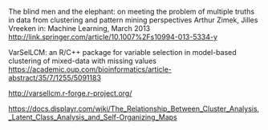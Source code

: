 The blind men and the elephant: on meeting the problem of multiple truths in data from clustering and pattern mining perspectives
Arthur Zimek, Jilles Vreeken
in: Machine Learning, March 2013 
http://link.springer.com/article/10.1007%2Fs10994-013-5334-y


VarSelLCM: an R/C++ package for variable selection in model-based clustering of mixed-data with missing values
https://academic.oup.com/bioinformatics/article-abstract/35/7/1255/5091183

http://varsellcm.r-forge.r-project.org/


https://docs.displayr.com/wiki/The_Relationship_Between_Cluster_Analysis,_Latent_Class_Analysis_and_Self-Organizing_Maps

